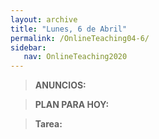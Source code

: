 ```yaml
---
layout: archive
title: "Lunes, 6 de Abril"
permalink: /OnlineTeaching04-6/
sidebar:
   nav: OnlineTeaching2020
---
```


> **ANUNCIOS:**  
>

> **PLAN PARA HOY:**
>

> **Tarea:**
>
